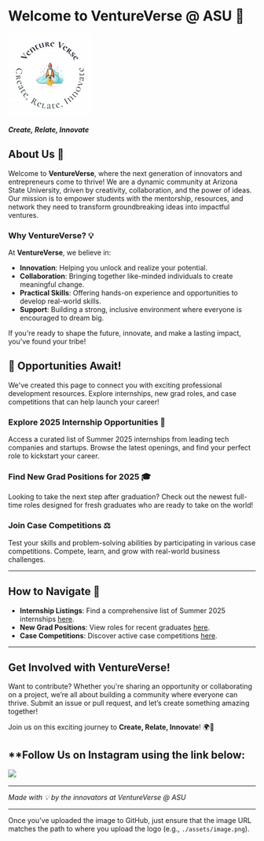 # Welcome to **VentureVerse @ ASU** 🚀

![VentureVerse Logo](./assets/image.jpeg)

**_Create, Relate, Innovate_**

## About Us 🌟

Welcome to **VentureVerse**, where the next generation of innovators and entrepreneurs come to thrive! We are a dynamic community at Arizona State University, driven by creativity, collaboration, and the power of ideas. Our mission is to empower students with the mentorship, resources, and network they need to transform groundbreaking ideas into impactful ventures.

### Why VentureVerse? 💡

At **VentureVerse**, we believe in:
- **Innovation**: Helping you unlock and realize your potential.
- **Collaboration**: Bringing together like-minded individuals to create meaningful change.
- **Practical Skills**: Offering hands-on experience and opportunities to develop real-world skills.
- **Support**: Building a strong, inclusive environment where everyone is encouraged to dream big.

If you're ready to shape the future, innovate, and make a lasting impact, you've found your tribe!


## 🚀 **Opportunities Await!**

We've created this page to connect you with exciting professional development resources. Explore internships, new grad roles, and case competitions that can help launch your career!

### Explore 2025 Internship Opportunities 🌱
Access a curated list of Summer 2025 internships from leading tech companies and startups. Browse the latest openings, and find your perfect role to kickstart your career.

### Find New Grad Positions for 2025 🎓
Looking to take the next step after graduation? Check out the newest full-time roles designed for fresh graduates who are ready to take on the world!

### Join Case Competitions ⚖️
Test your skills and problem-solving abilities by participating in various case competitions. Compete, learn, and grow with real-world business challenges.

---

## How to Navigate 📜
- **Internship Listings**: Find a comprehensive list of Summer 2025 internships [here](./internships.json).
- **New Grad Positions**: View roles for recent graduates [here](./newgrad.json).
- **Case Competitions**: Discover active case competitions [here](./competitions.json).

---

## **Get Involved with VentureVerse!**
Want to contribute? Whether you're sharing an opportunity or collaborating on a project, we’re all about building a community where everyone can thrive. Submit an issue or pull request, and let’s create something amazing together!

Join us on this exciting journey to **Create, Relate, Innovate**! 🌍💼

## **Follow Us on Instagram using the link below: 
<a href = "https://www.instagram.com/ventureverse_asu/">
  <img src = "https://banner2.cleanpng.com/20240112/pil/transparent-instagram-logo-colorful-camera-with-red-light-on-black-1710926114455.webp"> 
</a>

---

_Made with 💡 by the innovators at VentureVerse @ ASU_

---

Once you’ve uploaded the image to GitHub, just ensure that the image URL matches the path to where you upload the logo (e.g., `./assets/image.png`).
